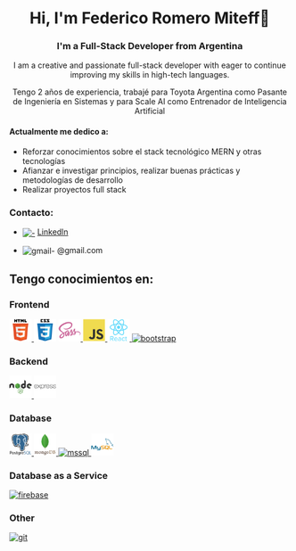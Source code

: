 <h1 align="center">Hi, I'm  Federico Romero Miteff👋 </h1>
<h3 align="center"> I'm a Full-Stack Developer from Argentina</h3>

<p align="center">I am a creative and passionate full-stack developer with eager to continue improving my skills in high-tech languages.</p>
<p align="center">Tengo 2 años de experiencia, trabajé para Toyota Argentina como Pasante de Ingeniería en Sistemas y para Scale AI como Entrenador de Inteligencia Artificial</p>

<h4 align="left">Actualmente me dedico a:</h4>

<ul>
        <li> Reforzar conocimientos sobre el stack tecnológico MERN y otras tecnologías</li>
        <li> Afianzar e investigar principios, realizar buenas prácticas y metodologías de desarrollo</li>
        <li> Realizar proyectos full stack </li>
</ul>

<h3 align="left">Contacto:</h3>
<ul>
        <li><p align="left">
<a href="https://linkedin.com/in/" target="blank"><img align="center" src="https://raw.githubusercontent.com/rahuldkjain/github-profile-readme-generator/master/src/images/icons/Social/linked-in-alt.svg" alt="-" height="30" width="40" /></a> <a href="https://linkedin.com/in/-">Linkedln</a>
</p></li>
        <li>
                <p align="left">
                        <img align="center" src="https://www.vectorlogo.zone/logos/gmail/gmail-icon.svg" alt="gmail-" height="30" width="40" />                                                   @gmail.com
                </p>
        </li>
</ul>

<h2 align="left">Tengo conocimientos en:</h2>

<h3 align="left">Frontend</h3>
        <p align="left">
            <a href="https://www.w3.org/html/" target="_blank" rel="noreferrer">
                <img
                    src="https://raw.githubusercontent.com/devicons/devicon/master/icons/html5/html5-original-wordmark.svg"
                    alt="html5"
                    width="40"
                    height="40"
                />
            </a>
            <a href="https://www.w3schools.com/css/" target="_blank" rel="noreferrer">
                <img
                    src="https://raw.githubusercontent.com/devicons/devicon/master/icons/css3/css3-original-wordmark.svg"
                    alt="css3"
                    width="40"
                    height="40"
            /></a>
                <a href="https://sass-lang.com" target="_blank" rel="noreferrer">
                <img
                    src="https://raw.githubusercontent.com/devicons/devicon/master/icons/sass/sass-original.svg"
                    alt="sass"
                    width="40"
                    height="40"
                />
            </a>
            <a href="https://developer.mozilla.org/en-US/docs/Web/JavaScript" target="_blank" rel="noreferrer">
                <img
                    src="https://raw.githubusercontent.com/devicons/devicon/master/icons/javascript/javascript-original.svg"
                    alt="javascript"
                    width="40"
                    height="40"
                />
            </a>
            <a href="https://reactjs.org/" target="_blank" rel="noreferrer">
                <img
                    src="https://raw.githubusercontent.com/devicons/devicon/master/icons/react/react-original-wordmark.svg"
                    alt="react"
                    width="40"
                    height="40"
                />
            </a>
                   <a href="https://getbootstrap.com/" target="_blank" rel="noreferrer">
                <img
                    src="https://www.vectorlogo.zone/logos/getbootstrap/getbootstrap-ar21.svg"
                    alt="bootstrap"
                    width="40"
                    height="40"
                />
            </a>
        </p>

<h3 align="left">Backend</h3>
        <p align="left">
            <a href="https://nodejs.org" target="_blank" rel="noreferrer">
                <img
                    src="https://raw.githubusercontent.com/devicons/devicon/master/icons/nodejs/nodejs-original-wordmark.svg"
                    alt="nodejs"
                    width="40"
                    height="40"
                />
            </a>
            <a href="https://expressjs.com" target="_blank" rel="noreferrer">
                <img
                    src="https://raw.githubusercontent.com/devicons/devicon/master/icons/express/express-original-wordmark.svg"
                    alt="express"
                    width="40"
                    height="40"
            /></a>
        </p>

<h3 align="left">Database</h3>
        <p align="left">
            <a href="https://www.postgresql.org" target="_blank" rel="noreferrer">
                <img
                    src="https://raw.githubusercontent.com/devicons/devicon/master/icons/postgresql/postgresql-original-wordmark.svg"
                    alt="postgresql"
                    width="40"
                    height="40"
                />
            </a>
            <a href="https://www.mongodb.com/" target="_blank" rel="noreferrer">
                <img
                    src="https://raw.githubusercontent.com/devicons/devicon/master/icons/mongodb/mongodb-original-wordmark.svg"
                    alt="mongodb"
                    width="40"
                    height="40"
                />
            </a>
            <a href="https://www.microsoft.com/en-us/sql-server" target="_blank" rel="noreferrer">
                <img src="https://www.svgrepo.com/show/303229/microsoft-sql-server-logo.svg" alt="mssql" width="40" height="40" />
            </a>
            <a href="https://www.mysql.com/" target="_blank" rel="noreferrer">
                <img
                    src="https://raw.githubusercontent.com/devicons/devicon/master/icons/mysql/mysql-original-wordmark.svg"
                    alt="mysql"
                    width="40"
                    height="40"
                />
            </a>
        </p>
<h3 align="left">Database as a Service</h3>
        <p align="left">
            <a href="https://firebase.google.com/" target="_blank" rel="noreferrer">
                <img src="https://www.vectorlogo.zone/logos/firebase/firebase-icon.svg" alt="firebase" width="40" height="40" />
            </a>
        </p>

<h3 align="left">Other</h3>
        <p align="left">
            <a href="https://git-scm.com/" target="_blank" rel="noreferrer">
                <img src="https://www.vectorlogo.zone/logos/git-scm/git-scm-icon.svg" alt="git" width="40" height="40" />
            </a>
        </p>

<p>&nbsp;<img align="center" src="https://github-readme-stats.vercel.app/api?username=&show_icons=true&locale=en" alt="" /></p>

<p><img align="center" src="https://github-readme-streak-stats.herokuapp.com/?user=&" alt="" /></p>

<p><img align="center" src="https://github-readme-stats.vercel.app/api/top-langs?username=&show_icons=true&locale=en&layout=compact" alt="" /></p>
